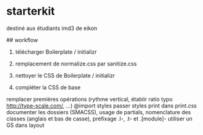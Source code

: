 # starterkit

destiné aux étudiants imd3 de eikon


## workflow

1. télécharger Boilerplate / initializr

2. remplacement de normalize.css par sanitize.css
3. nettoyer le CSS de Boilerplate / initializr
4. compléter la CSS de base

remplacer
premières opérations (rythme vertical, établir ratio typo http://type-scale.com/, …)
@import styles
passer styles print dans print.css
documenter les dossiers (SMACSS), usage de partials, nomenclature des classes (anglais et bas de casse), préfixage .l-, .t- et .[module]-
utiliser un GS dans layout
